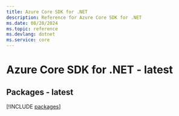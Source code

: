```yaml
---
title: Azure Core SDK for .NET
description: Reference for Azure Core SDK for .NET
ms.date: 08/28/2024
ms.topic: reference
ms.devlang: dotnet
ms.service: core
---
```

# Azure Core SDK for .NET - latest
## Packages - latest
[!INCLUDE [packages](core-index.md)]